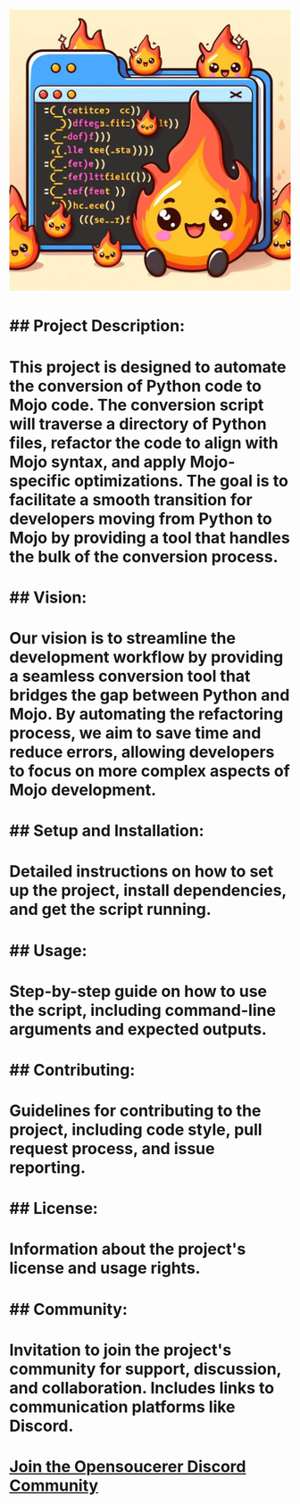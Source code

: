 # ![Join our Discord community](firefile.jpg)

# ## Project Description:
# This project is designed to automate the conversion of Python code to Mojo code. The conversion script will traverse a directory of Python files, refactor the code to align with Mojo syntax, and apply Mojo-specific optimizations. The goal is to facilitate a smooth transition for developers moving from Python to Mojo by providing a tool that handles the bulk of the conversion process.

# ## Vision:
# Our vision is to streamline the development workflow by providing a seamless conversion tool that bridges the gap between Python and Mojo. By automating the refactoring process, we aim to save time and reduce errors, allowing developers to focus on more complex aspects of Mojo development.

# ## Setup and Installation:
# Detailed instructions on how to set up the project, install dependencies, and get the script running.

# ## Usage:
# Step-by-step guide on how to use the script, including command-line arguments and expected outputs.

# ## Contributing:
# Guidelines for contributing to the project, including code style, pull request process, and issue reporting.

# ## License:
# Information about the project's license and usage rights.

# ## Community:
# Invitation to join the project's community for support, discussion, and collaboration. Includes links to communication platforms like Discord.

# [Join the Opensoucerer Discord Community](https://discord.gg/Bk8npKbsB9)
